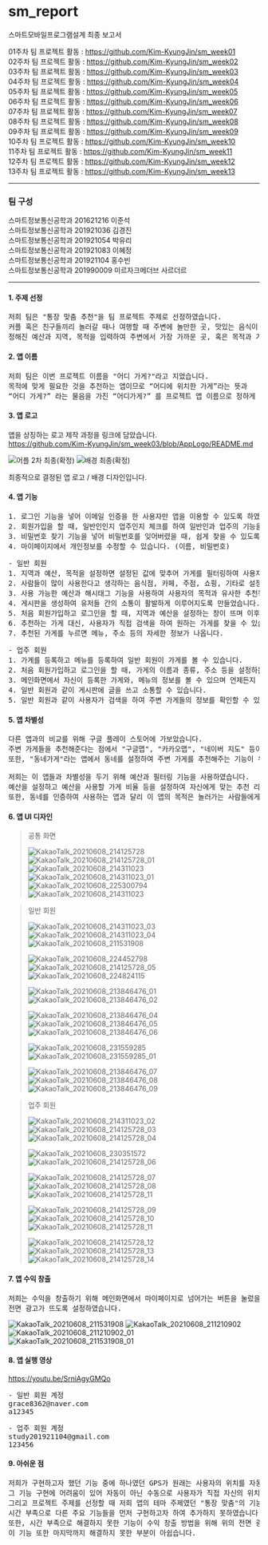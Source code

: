 # sm_report
스마트모바일프로그램설계 최종 보고서

01주차 팀 프로젝트 활동 : https://github.com/Kim-KyungJin/sm_week01   
02주차 팀 프로젝트 활동 : https://github.com/Kim-KyungJin/sm_week02   
03주차 팀 프로젝트 활동 : https://github.com/Kim-KyungJin/sm_week03   
04주차 팀 프로젝트 활동 : https://github.com/Kim-KyungJin/sm_week04   
05주차 팀 프로젝트 활동 : https://github.com/Kim-KyungJin/sm_week05   
06주차 팀 프로젝트 활동 : https://github.com/Kim-KyungJin/sm_week06   
07주차 팀 프로젝트 활동 : https://github.com/Kim-KyungJin/sm_week07   
08주차 팀 프로젝트 활동 : https://github.com/Kim-KyungJin/sm_week08   
09주차 팀 프로젝트 활동 : https://github.com/Kim-KyungJin/sm_week09   
10주차 팀 프로젝트 활동 : https://github.com/Kim-KyungJin/sm_week10   
11주차 팀 프로젝트 활동 : https://github.com/Kim-KyungJin/sm_week11   
12주차 팀 프로젝트 활동 : https://github.com/Kim-KyungJin/sm_week12   
13주차 팀 프로젝트 활동 : https://github.com/Kim-KyungJin/sm_week13   

***

### 팀 구성   
스마트정보통신공학과 201621216 이준석   
스마트정보통신공학과 201921036 김경진   
스마트정보통신공학과 201921054 박유리   
스마트정보통신공학과 201921083 이혜정   
스마트정보통신공학과 201921104 홍수빈    
스마트정보통신공학과 201990009 미르자크메더브 사르더르    

***

#### 1. 주제 선정   
<pre>
저희 팀은 "통장 맞춤 추천"을 팀 프로젝트 주제로 선정하였습니다.
커플 혹은 친구들끼리 놀러갈 때나 여행할 때 주변에 놀만한 곳, 맛있는 음식이 있는 곳을 찾기 힘들 때를 대비하여
정해진 예산과 지역, 목적을 입력하여 주변에서 가장 가까운 곳, 혹은 목적과 가장 유사한 곳을 추천해주는 앱입니다.
</pre>

#### 2. 앱 이름   
<pre>
저희 팀은 이번 프로젝트 이름을 "어디 가게?"라고 지었습니다.
목적에 맞게 필요한 것을 추천하는 앱이므로 “어디에 위치한 가게”라는 뜻과
“어디 가게?” 라는 물음을 가진 “어디가게?” 를 프로젝트 앱 이름으로 정하게 되었습니다.
</pre>

#### 3. 앱 로고   
앱을 상징하는 로고 제작 과정을 링크에 담았습니다.   
https://github.com/Kim-KyungJin/sm_week03/blob/AppLogo/README.md  
    
![어플 2차 최종(확정)](https://user-images.githubusercontent.com/57963888/111958828-0e081080-8b31-11eb-92ba-2386b7edae8f.png)
![배경 최종(확정)](https://user-images.githubusercontent.com/57963888/111959121-63dcb880-8b31-11eb-85d9-a2c3607e9139.png)   

최종적으로 결정된 앱 로고 / 배경 디자인입니다.   

#### 4. 앱 기능   
<pre>
1. 로그인 기능을 넣어 이메일 인증을 한 사용자만 앱을 이용할 수 있도록 하였습니다.
2. 회원가입을 할 때, 일반인인지 업주인지 체크를 하여 일반인과 업주의 기능을 다르게 설정하였습니다.
3. 비밀번호 찾기 기능을 넣어 비밀번호를 잊어버렸을 때, 쉽게 찾을 수 있도록 설정하였습니다.
4. 마이페이지에서 개인정보를 수정할 수 있습니다. (이름, 비밀번호)
</pre>
<pre>
- 일반 회원
1. 지역과 예산, 목적을 설정하면 설정된 값에 맞추어 가게를 필터링하여 사용자가 원하는 목적에 맞는 가게들을 추천합니다.
2. 사람들이 많이 사용한다고 생각하는 음식점, 카페, 주점, 쇼핑, 기타로 설정했으며 이후에 더 추가될수도 있습니다.
3. 사용 가능한 예산과 해시태그 기능을 사용하여 사용자의 목적과 유사한 추천목록을 제공합니다.
4. 게시판을 생성하여 유저들 간의 소통이 활발하게 이루어지도록 만들었습니다. (ex. 맛집 추천, 영화 리뷰, 같이 밥 먹을 사람 구하기 등)
5. 처음 회원가입하고 로그인을 할 때, 지역과 예산을 설정하는 창이 뜨며 이후에는 마이페이지에서 설정을 변경할 수 있습니다.
6. 추천하는 가게 대신, 사용자가 직접 검색을 하여 원하는 가게를 찾을 수 있습니다.
7. 추천된 가게를 누르면 메뉴, 주소 등의 자세한 정보가 나옵니다.
</pre>
<pre>
- 업주 회원
1. 가게를 등록하고 메뉴를 등록하여 일반 회원이 가게를 볼 수 있습니다.
2. 처음 회원가입하고 로그인을 할 때, 가게의 이름과 종류, 주소 등을 설정하는 창이 뜨며 이후에는 마이페이지에서 설정을 변경할 수 있습니다.
3. 메인화면에서 자신이 등록한 가게와, 메뉴의 정보를 볼 수 있으며 언제든지 수정이 가능합니다.
4. 일반 회원과 같이 게시판에 글을 쓰고 소통할 수 있습니다.
5. 일반 회원과 같이 사용자가 검색을 하여 주변 가게들의 정보를 확인할 수 있습니다.
</pre>

#### 5. 앱 차별성   
<pre>
다른 앱과의 비교를 위해 구글 플레이 스토어에 가보았습니다.
주변 가게들을 추천해준다는 점에서 "구글맵", "카카오맵", "네이버 지도" 등이 유사했습니다.
또한, "동네가게"라는 앱에서 동네를 설정하여 주변 가게를 추천해주는 기능이 유사했습니다.

저희는 이 앱들과 차별성을 두기 위해 예산과 필터링 기능을 사용하였습니다.
예산을 설정하고 예산을 사용할 가게 비율 등을 설정하여 자신에게 맞는 추천 리스트가 뜨도록 설정했다는 점에서 다른 앱과의 차별성을 두었습니다.
또한, 동네를 인증하여 사용하는 앱과 달리 이 앱의 목적은 놀러가는 사람들에게 집중된 기능이므로 동네를 인증하지 않고도 미리 그 지역 주변의 가게들을 둘러볼 수 있습니다.
</pre>

#### 6. 앱 UI 디자인   

> 공통 화면   
> 
> ![KakaoTalk_20210608_214125728](https://user-images.githubusercontent.com/57963888/121195704-ccbf0b80-c8aa-11eb-9547-f2b04520c78d.png)
>![KakaoTalk_20210608_214125728_01](https://user-images.githubusercontent.com/57963888/121195720-cfb9fc00-c8aa-11eb-8406-98169f84589d.png)
>![KakaoTalk_20210608_214311023](https://user-images.githubusercontent.com/57963888/121197353-3390f480-c8ac-11eb-8972-eb55240538e0.png)   
>![KakaoTalk_20210608_214311023_01](https://user-images.githubusercontent.com/57963888/121197356-34c22180-c8ac-11eb-9a00-1a074d49685a.png)
>![KakaoTalk_20210608_225300794](https://user-images.githubusercontent.com/57963888/121197519-56bba400-c8ac-11eb-9c14-3839ef1cdfff.png)
>![KakaoTalk_20210608_214311023](https://user-images.githubusercontent.com/57963888/121197368-368be500-c8ac-11eb-9e97-dcce1417b4ba.png)   
>
 
 
>
> 일반 회원   
> 
>![KakaoTalk_20210608_214311023_03](https://user-images.githubusercontent.com/57963888/121197784-908caa80-c8ac-11eb-9eae-ef1c31b66a2f.png)
>![KakaoTalk_20210608_214311023_04](https://user-images.githubusercontent.com/57963888/121197788-91bdd780-c8ac-11eb-8990-4cb5d5319908.png)
>![KakaoTalk_20210608_211531908](https://user-images.githubusercontent.com/57963888/121196020-17d91e80-c8ab-11eb-9f61-d899cf32dfcb.png)   
>
>![KakaoTalk_20210608_224452798](https://user-images.githubusercontent.com/57963888/121196159-363f1a00-c8ab-11eb-8031-2b1ea3e8c1c0.png)
>![KakaoTalk_20210608_214125728_05](https://user-images.githubusercontent.com/57963888/121196178-3a6b3780-c8ab-11eb-92ce-d76198a6e6a9.png)
>![KakaoTalk_20210608_224824115](https://user-images.githubusercontent.com/57963888/121197918-ad28e280-c8ac-11eb-9d8d-469184b3d81c.png)   
>
>![KakaoTalk_20210608_213846476_01](https://user-images.githubusercontent.com/57963888/121197985-bb76fe80-c8ac-11eb-9eee-25d0fc790c09.png)
>![KakaoTalk_20210608_213846476_02](https://user-images.githubusercontent.com/57963888/121198004-bfa31c00-c8ac-11eb-8377-66fc7389a8dc.png)   
>
>![KakaoTalk_20210608_213846476_04](https://user-images.githubusercontent.com/57963888/121198023-c467d000-c8ac-11eb-928e-731822386fb6.png)
>![KakaoTalk_20210608_213846476_05](https://user-images.githubusercontent.com/57963888/121198031-c598fd00-c8ac-11eb-93ed-8a440502238b.png)
>![KakaoTalk_20210608_213846476_06](https://user-images.githubusercontent.com/57963888/121198045-c893ed80-c8ac-11eb-833a-135a799cf12a.png)   
>
>![KakaoTalk_20210608_231559285](https://user-images.githubusercontent.com/57963888/121201724-b23b6100-c8af-11eb-8013-bc87970bffe8.png)
>![KakaoTalk_20210608_231559285_01](https://user-images.githubusercontent.com/57963888/121201731-b36c8e00-c8af-11eb-856c-4c3c7000ba56.png)   
>
>![KakaoTalk_20210608_213846476_07](https://user-images.githubusercontent.com/57963888/121198072-ce89ce80-c8ac-11eb-9524-e2b04ee34be9.png)
>![KakaoTalk_20210608_213846476_08](https://user-images.githubusercontent.com/57963888/121198079-cfbafb80-c8ac-11eb-8597-39785591cb9d.png)
>![KakaoTalk_20210608_213846476_09](https://user-images.githubusercontent.com/57963888/121198081-d0539200-c8ac-11eb-85f4-8b76162ac037.png)   
>


> 업주 회원   
>
>![KakaoTalk_20210608_214311023_02](https://user-images.githubusercontent.com/57963888/121198859-6c7d9900-c8ad-11eb-9460-f581f476224e.png)
>![KakaoTalk_20210608_214125728_03](https://user-images.githubusercontent.com/57963888/121198986-81f2c300-c8ad-11eb-9fb5-31a24b17e312.png)
>![KakaoTalk_20210608_214125728_04](https://user-images.githubusercontent.com/57963888/121198993-8323f000-c8ad-11eb-9ca5-e7c6e0468bef.png)   
>
>![KakaoTalk_20210608_230351572](https://user-images.githubusercontent.com/57963888/121199461-e7df4a80-c8ad-11eb-81c9-0646e17f45dd.png)
>![KakaoTalk_20210608_214125728_06](https://user-images.githubusercontent.com/57963888/121200052-63d99280-c8ae-11eb-8256-732e113e59fb.png)   
>
>![KakaoTalk_20210608_214125728_07](https://user-images.githubusercontent.com/57963888/121200055-64722900-c8ae-11eb-91a6-fc2b33153be2.png)
>![KakaoTalk_20210608_214125728_08](https://user-images.githubusercontent.com/57963888/121200056-650abf80-c8ae-11eb-96fe-75e006060632.png)
>![KakaoTalk_20210608_214125728_11](https://user-images.githubusercontent.com/57963888/121200714-e8c4ac00-c8ae-11eb-815f-ebc1b57b4596.png)   
>
>![KakaoTalk_20210608_214125728_09](https://user-images.githubusercontent.com/57963888/121200058-650abf80-c8ae-11eb-8fbf-8c775a5d488e.png)
>![KakaoTalk_20210608_214125728_10](https://user-images.githubusercontent.com/57963888/121200037-61773880-c8ae-11eb-9a31-e21bd0dbe8cd.png)
>![KakaoTalk_20210608_214125728_11](https://user-images.githubusercontent.com/57963888/121200041-62a86580-c8ae-11eb-83b6-2c114ab76cb5.png)   
>
>![KakaoTalk_20210608_214125728_12](https://user-images.githubusercontent.com/57963888/121200042-6340fc00-c8ae-11eb-89a4-07322e0c2852.png)
>![KakaoTalk_20210608_214125728_13](https://user-images.githubusercontent.com/57963888/121200045-6340fc00-c8ae-11eb-9af6-1d5ef37efc8c.png)
>![KakaoTalk_20210608_214125728_14](https://user-images.githubusercontent.com/57963888/121200050-63d99280-c8ae-11eb-9bb3-3f3db139e576.png)
>



#### 7. 앱 수익 창출   
<pre>
저희는 수익을 창출하기 위해 메인화면에서 마이페이지로 넘어가는 버튼을 눌렀을 때,
전면 광고가 뜨도록 설정하였습니다.
</pre>
![KakaoTalk_20210608_211531908](https://user-images.githubusercontent.com/57963888/121183228-d17dc280-c89e-11eb-9023-bfb9cd4c48a9.png)
![KakaoTalk_20210608_211210902](https://user-images.githubusercontent.com/57963888/121182860-74820c80-c89e-11eb-9471-c4d4807ed082.png)
![KakaoTalk_20210608_211210902_01](https://user-images.githubusercontent.com/57963888/121182870-75b33980-c89e-11eb-98c6-b29708db9196.png)
![KakaoTalk_20210608_211531908_01](https://user-images.githubusercontent.com/57963888/121183231-d2aeef80-c89e-11eb-9215-2f19088fa0e5.png)   


#### 8. 앱 실행 영상   

https://youtu.be/SrniAgyGMQo   

<pre>
- 일반 회원 계정   
grace8362@naver.com   
a12345
</pre>

<pre>
- 업주 회원 계정   
study201921104@gmail.com   
123456
</pre>

#### 9. 아쉬운 점   
<pre>
저희가 구현하고자 했던 기능 중에 하나였던 GPS가 원래는 사용자의 위치를 자동적으로 받아와 그 지역 주변의 가게를 서치해주는 기능이였데,
그 기능 구현에 어려움이 있어 자동이 아닌 수동으로 사용자가 직접 자신의 위치를 spinner로 불러와 그 지역 근처의 가게들을 제공해주는 기능으로 변경하였습니다.
그리고 프로젝트 주제를 선정할 때 저희 앱의 테마 주제였던 "통장 맞춤"의 기능을 구현하기 위해 은행 어플과 연동을 시키고자 하였으나
시간 부족으로 다른 주요 기능들을 먼저 구현하고자 하여 추가하지 못하였습니다. 
또한, 시간 부족으로 해결하지 못한 기능이 수익 창출 방법을 위해 위의 전면 광고 뿐만 아니라 앱 내 결제 방식으로 수익을 창출하려고 하였으나
이 기능 또한 마지막까지 해결하지 못한 부분이 아쉽습니다.
</pre>
